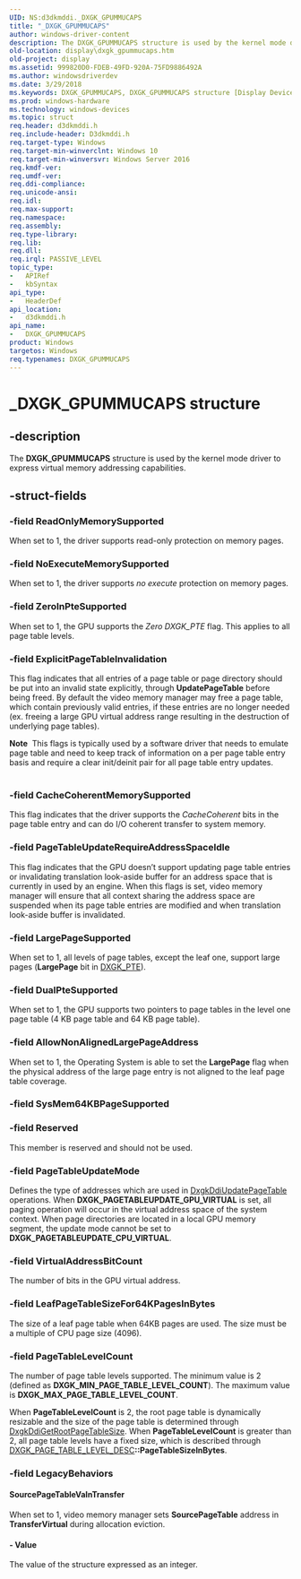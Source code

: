```yaml
---
UID: NS:d3dkmddi._DXGK_GPUMMUCAPS
title: "_DXGK_GPUMMUCAPS"
author: windows-driver-content
description: The DXGK_GPUMMUCAPS structure is used by the kernel mode driver to express virtual memory addressing capabilities.
old-location: display\dxgk_gpummucaps.htm
old-project: display
ms.assetid: 999820D0-FDEB-49FD-920A-75FD9886492A
ms.author: windowsdriverdev
ms.date: 3/29/2018
ms.keywords: DXGK_GPUMMUCAPS, DXGK_GPUMMUCAPS structure [Display Devices], _DXGK_GPUMMUCAPS, d3dkmddi/DXGK_GPUMMUCAPS, display.dxgk_gpummucaps
ms.prod: windows-hardware
ms.technology: windows-devices
ms.topic: struct
req.header: d3dkmddi.h
req.include-header: D3dkmddi.h
req.target-type: Windows
req.target-min-winverclnt: Windows 10
req.target-min-winversvr: Windows Server 2016
req.kmdf-ver: 
req.umdf-ver: 
req.ddi-compliance: 
req.unicode-ansi: 
req.idl: 
req.max-support: 
req.namespace: 
req.assembly: 
req.type-library: 
req.lib: 
req.dll: 
req.irql: PASSIVE_LEVEL
topic_type:
-	APIRef
-	kbSyntax
api_type:
-	HeaderDef
api_location:
-	d3dkmddi.h
api_name:
-	DXGK_GPUMMUCAPS
product: Windows
targetos: Windows
req.typenames: DXGK_GPUMMUCAPS
---
```


# _DXGK_GPUMMUCAPS structure


## -description


The <b>DXGK_GPUMMUCAPS</b> structure is used by the kernel mode driver to express virtual memory addressing capabilities.


## -struct-fields




### -field ReadOnlyMemorySupported

When set to 1, the driver supports read-only protection on memory pages.


### -field NoExecuteMemorySupported

When set to 1, the driver supports <i>no execute</i> protection on memory pages.


### -field ZeroInPteSupported

When set to 1, the GPU supports the <i>Zero DXGK_PTE</i> flag. This applies to all page table levels.


### -field ExplicitPageTableInvalidation

This flag indicates that all entries of a page table or page directory should be put into an invalid state explicitly, through <b>UpdatePageTable</b> before being freed. By default the video memory manager may free a page table, which contain previously valid entries, if these entries are no longer needed (ex. freeing a large GPU virtual address range resulting in the destruction of underlying page tables).


<div class="alert"><b>Note</b>  This flags is typically used by a software driver that needs to emulate page table and need to keep track of information on a per page table entry basis and require a clear init/deinit pair for all page table entry updates.</div>
<div> </div>

### -field CacheCoherentMemorySupported

This flag indicates that the driver supports the <i>CacheCoherent</i> bits in the page table entry and can do I/O coherent transfer to system memory. 


### -field PageTableUpdateRequireAddressSpaceIdle

This flag indicates that the GPU doesn’t support updating page table entries or invalidating translation look-aside buffer for an address space that is currently in used by an engine. When this flags is set, video memory manager will ensure that all context sharing the address space are suspended when its page table entries are modified and when translation look-aside buffer is invalidated.


### -field LargePageSupported

When set to 1, all levels of page tables, except the leaf one, support large pages (<b>LargePage</b> bit in <a href="https://msdn.microsoft.com/library/windows/hardware/ff562008">DXGK_PTE</a>).


### -field DualPteSupported

When set to 1, the GPU supports two pointers to page tables in the level one page table (4 KB page table and 64 KB page table). 


### -field AllowNonAlignedLargePageAddress

When set to 1, the Operating System is able to set the <b>LargePage</b> flag when the physical address of the large page entry is not aligned to the leaf page table coverage.


### -field SysMem64KBPageSupported

 


### -field Reserved

This member is reserved and should not be used.


### -field PageTableUpdateMode

Defines the type of addresses which are used in <a href="https://msdn.microsoft.com/08328e82-d1cc-4c50-bc96-7382232676ab">DxgkDdiUpdatePageTable</a> operations. When <b>DXGK_PAGETABLEUPDATE_GPU_VIRTUAL</b> is set, all paging operation will occur in the virtual address space of the system context. When page directories are located in a local GPU memory segment, the update mode cannot be set to <b>DXGK_PAGETABLEUPDATE_CPU_VIRTUAL</b>.


### -field VirtualAddressBitCount

The number of bits in the GPU virtual address.


### -field LeafPageTableSizeFor64KPagesInBytes

The size of a leaf page table when 64KB pages are used. The size must be a multiple of CPU page size (4096).


### -field PageTableLevelCount

The number of page table levels supported. The minimum value is 2 (defined as <b>DXGK_MIN_PAGE_TABLE_LEVEL_COUNT</b>). The maximum value is <b>DXGK_MAX_PAGE_TABLE_LEVEL_COUNT</b>. 

When <b>PageTableLevelCount</b> is 2, the root page table is dynamically resizable and the size of the page table is determined through <a href="https://msdn.microsoft.com/474F1772-0DF9-487B-AEB9-302392AE0B98">DxgkDdiGetRootPageTableSize</a>. When <b>PageTableLevelCount</b> is greater than 2, all page table levels have a fixed size, which is described through <a href="https://msdn.microsoft.com/library/windows/hardware/dn906832">DXGK_PAGE_TABLE_LEVEL_DESC</a><b>::PageTableSizeInBytes</b>.


### -field LegacyBehaviors



#### SourcePageTableVaInTransfer

When set to 1, video memory manager sets <b>SourcePageTable</b> address in <b>TransferVirtual</b> during allocation eviction.


#### - Value

The value of the structure expressed as an integer.

